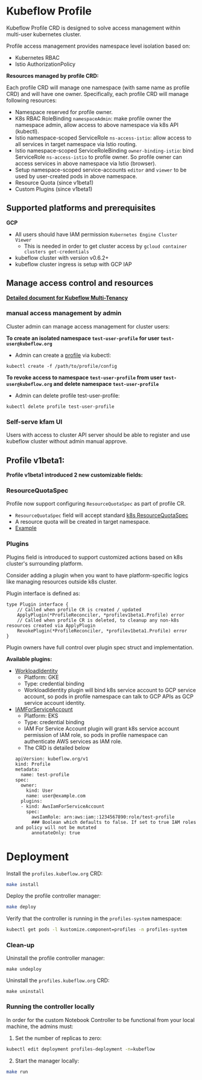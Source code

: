 # Kubeflow Profile

Kubeflow Profile CRD is designed to solve access management within multi-user kubernetes cluster.

Profile access management provides namespace level isolation based on:

- Kubernetes RBAC
- Istio AuthorizationPolicy

**Resources managed by profile CRD:**

Each profile CRD will manage one namespace (with same name as profile CRD) and
will have one owner.
Specifically, each profile CRD will manage following resources:

- Namespace reserved for profile owner.
- K8s RBAC RoleBinding `namespaceAdmin`: make profile owner the namespace admin, allow access to above namespace via k8s API (kubectl).
- Istio namespace-scoped ServiceRole `ns-access-istio`: allow access to all services in target namespace via Istio routing.
- Istio namespace-scoped ServiceRoleBinding `owner-binding-istio`: bind ServiceRole `ns-access-istio` to profile owner.
So profile owner can access services in above namespace via Istio (browser).
- Setup namespace-scoped service-accounts `editor` and `viewer` to be used by user-created pods in above namespace.
- Resource Quota (since v1beta1)
- Custom Plugins (since v1beta1)

## Supported platforms and prerequisites

**GCP**
- All users should have IAM permission `Kubernetes Engine Cluster Viewer`
  - This is needed in order to get cluster access by `gcloud container clusters get-credentials`
- kubeflow cluster with version v0.6.2+
- kubeflow cluster ingress is setup with GCP IAP

## Manage access control and resources

**[Detailed document for Kubeflow Multi-Tenancy](https://www.kubeflow.org/docs/other-guides/multi-user-overview/)**

### manual access management by admin

Cluster admin can manage access management for cluster users:

**To create an isolated namespace `test-user-profile` for user `test-user@kubeflow.org`**
- Admin can create a [profile](config/samples/_v1_profile.yaml) via kubectl:
```
kubectl create -f /path/to/profile/config
```

**To revoke access to namespace `test-user-profile` from user `test-user@kubeflow.org` and delete namespace `test-user-profile`**
- Admin can delete profile test-user-profile:
```
kubectl delete profile test-user-profile
```

### Self-serve kfam UI

Users with access to cluster API server should be able to register and use kubeflow cluster without admin manual approve.


## Profile v1beta1:

**Profile v1beta1 introduced 2 new customizable fields:**

### ResourceQuotaSpec
Profile now support configuring `ResourceQuotaSpec` as part of profile CR.
- `ResourceQuotaSpec` field will accept standard [k8s ResourceQuotaSpec](https://godoc.org/k8s.io/api/core/v1#ResourceQuotaSpec)
- A resource quota will be created in target namespace.
- [Example](config/samples/_v1beta1_profile.yaml)

### Plugins
Plugins field is introduced to support customized actions based on k8s cluster's surrounding platform.

Consider adding a plugin when you want to have platform-specific logics like managing resources outside k8s cluster.

Plugin interface is defined as:
```$xslt
type Plugin interface {
	// Called when profile CR is created / updated
	ApplyPlugin(*ProfileReconciler, *profilev1beta1.Profile) error
	// Called when profile CR is deleted, to cleanup any non-k8s resources created via ApplyPlugin
	RevokePlugin(*ProfileReconciler, *profilev1beta1.Profile) error
}
```
Plugin owners have full control over plugin spec struct and implementation.

**Available plugins:**
- [WorkloadIdentity](controllers/plugin_workload_identity.go)
  - Platform: GKE
  - Type: credential binding
  - WorkloadIdentity plugin will bind k8s service account to GCP service account,
  so pods in profile namespace can talk to GCP APIs as GCP service account identity.
- [IAMForServiceAccount](controllers/plugin_iam.go)
  - Platform: EKS
  - Type: credential binding
  - IAM For Service Account plugin will grant k8s service account permission of IAM role,
  so pods in profile namespace can authenticate AWS services as IAM role.
  - The CRD is detailed below
  ```
  apiVersion: kubeflow.org/v1
  kind: Profile
  metadata:
    name: test-profile
  spec:
    owner:
      kind: User
      name: user@example.com
    plugins:
    - kind: AwsIamForServiceAccount
      spec:
        awsIamRole: arn:aws:iam::1234567890:role/test-profile
        ### Boolean which defaults to false. If set to true IAM roles and policy will not be mutated
        annotateOnly: true 
  ```
# Deployment

Install the `profiles.kubeflow.org` CRD:
```sh
make install
```

Deploy the profile controller manager:
```sh
make deploy
```

Verify that the controller is running in the `profiles-system` namespace:
```sh
kubectl get pods -l kustomize.component=profiles -n profiles-system
```

### Clean-up

Uninstall the profile controller manager:

```
make undeploy
```

Uninstall the `profiles.kubeflow.org` CRD:

```
make uninstall
```

### Running the controller locally

In order for the custom Notebook Controller to be functional from your local machine, the admins must:

1. Set the number of replicas to zero:
```sh
kubectl edit deployment profiles-deployment -n=kubeflow
```

2. Start the manager locally:
```sh
make run
```
